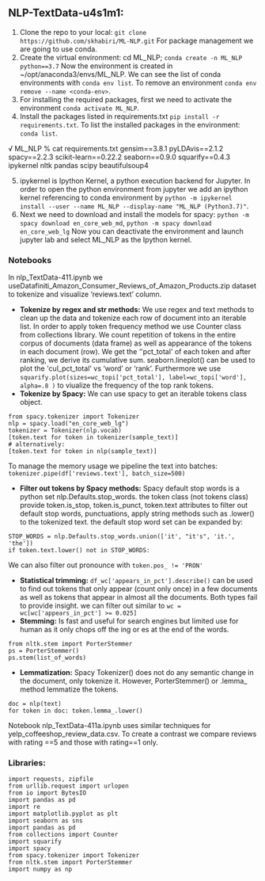 ## NLP-TextData-u4s1m1:
1. Clone the repo to your local: `git clone https://github.com/skhabiri/ML-NLP.git`
For package management we are going to use conda.
2. Create the virtual environment: cd ML_NLP; `conda create -n ML_NLP python==3.7`
Now the environment is created in ~/opt/anaconda3/envs/ML_NLP. We can see the list of conda environments with `conda env list`. To remove an environment `conda env remove --name <conda-env>`. 
3. For installing the required packages, first we need to activate the environment `conda activate ML_NLP`. 
4. Install the packages listed in requirements.txt `pip install -r requirements.txt`. To list the installed packages in the environment: `conda list`. 


√ ML_NLP % cat requirements.txt
gensim==3.8.1
pyLDAvis==2.1.2
spacy==2.2.3
scikit-learn==0.22.2
seaborn==0.9.0
squarify==0.4.3
ipykernel
nltk
pandas
scipy
beautifulsoup4

5. ipykernel is Ipython Kernel, a python execution backend for Jupyter. In order to open the python environment from jupyter we add an ipython kernel referencing to conda environment by `python -m ipykernel install --user --name ML_NLP --display-name "ML_NLP (Python3.7)"`.
6. Next we need to download and install the models for spacy: `python -m spacy download en_core_web_md`, `python -m spacy download en_core_web_lg`
Now you can deactivate the environment and launch jupyter lab and select ML_NLP as the Ipython kernel.

### Notebooks
In nlp_TextData-411.ipynb we useDatafiniti_Amazon_Consumer_Reviews_of_Amazon_Products.zip dataset to tokenize and visualize ‘reviews.text’ column. 
- **Tokenize by regex and str methods:** We use regex and text methods to clean up the data and tokenize each row of document into an iterable list. In order to apply token frequency method we use Counter class from collections library. We count repetition of tokens in the entire corpus of documents (data frame) as well as appearance of the tokens in each document (row). We get the ‘'pct_total' of each token and after ranking, we derive its cumulative sum. seaborn.lineplot() can be used to plot the 'cul_pct_total' vs ‘word’ or ‘rank’. Furthermore we use `squarify.plot(sizes=wc_topi['pct_total'], label=wc_topi['word'], alpha=.8 )` to viualize the frequency of the top rank tokens.
- **Tokenize by Spacy:** We can use spacy to get an iterable tokens class object.
```
from spacy.tokenizer import Tokenizer
nlp = spacy.load("en_core_web_lg")
tokenizer = Tokenizer(nlp.vocab)
[token.text for token in tokenizer(sample_text)]
# alternatively:
[token.text for token in nlp(sample_text)]
```
To manage the memory usage we pipeline the text into batches: `tokenizer.pipe(df['reviews.text'], batch_size=500)`
- **Filter out tokens by Spacy methods:** Spacy default stop words  is a python set nlp.Defaults.stop_words. the token class (not tokens class) provide token.is_stop, token.is_punct, token.text attributes to filter out default stop words, punctuations, apply string methods such as .lower() to the tokenized text. the default stop word set can be expanded by: 
```
STOP_WORDS = nlp.Defaults.stop_words.union(['it', "it's", 'it.', 'the'])
if token.text.lower() not in STOP_WORDS:
```
We can also filter out pronounce with `token.pos_ != 'PRON'`
- **Statistical trimming:** `df_wc['appears_in_pct'].describe()` can be used to find out tokens that only appear (count only once) in a few documents as well as tokens that appear in almost all the documents. Both types fail to provide insight. we can filter out similar to `wc = wc[wc['appears_in_pct'] >= 0.025]`
- **Stemming:** Is fast and useful for search engines but limited use for human as it only chops off the ing or es at the end of the words. 
```
from nltk.stem import PorterStemmer
ps = PorterStemmer()
ps.stem(list_of_words)
```
- **Lemmatization:** Spacy Tokenizer() does not do any semantic change in the document, only tokenize it. However, PorterStemmer() or .lemma_ method lemmatize the tokens.
```
doc = nlp(text)
for token in doc: token.lemma_.lower()
```

Notebook nlp_TextData-411a.ipynb uses similar techniques for yelp_coffeeshop_review_data.csv. To create a contrast we compare reviews with rating ==5 and those with rating==1 only.

### Libraries:
```
import requests, zipfile
from urllib.request import urlopen
from io import BytesIO
import pandas as pd
import re
import matplotlib.pyplot as plt
import seaborn as sns
import pandas as pd
from collections import Counter
import squarify
import spacy
from spacy.tokenizer import Tokenizer
from nltk.stem import PorterStemmer
import numpy as np
```
